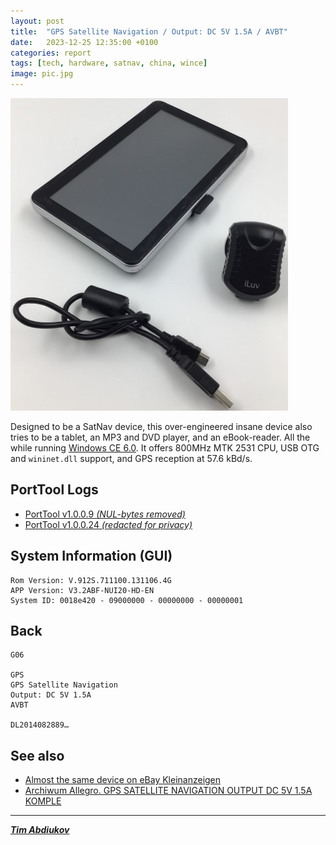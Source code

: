 ```yaml
---
layout: post
title:  "GPS Satellite Navigation / Output: DC 5V 1.5A / AVBT"
date:   2023-12-25 12:35:00 +0100
categories: report
tags: [tech, hardware, satnav, china, wince]
image: pic.jpg
---
```


![picture](./pic.jpg)

Designed to be a SatNav device, this over-engineered insane device also tries to be a tablet, an MP3 and DVD player, and an eBook-reader. All the while running [Windows CE 6.0](https://en.wikipedia.org/wiki/Windows_Embedded_CE_6.0). It offers 800MHz MTK 2531 CPU, USB OTG and `wininet.dll` support, and GPS reception at 57.6 kBd/s.

## PortTool Logs

* [PortTool v1.0.0.9 *(NUL-bytes removed)*](./PortTool9/port_tool.log)
* [PortTool v1.0.0.24 *(redacted for privacy)*](./PortTool24/port_tool.log)

## System Information (GUI)

```
Rom Version: V.912S.711100.131106.4G
APP Version: V3.2ABF-NUI20-HD-EN
System ID: 0018e420 - 09000000 - 00000000 - 00000001
```

## Back

```
G06

GPS
GPS Satellite Navigation
Output: DC 5V 1.5A
AVBT

DL2014082889…
```

## See also

* [Almost the same device on eBay Kleinanzeigen](https://www.kleinanzeigen.de/s-anzeige/gps-navi-n-go-igo-8-mobiles-devices-5-taschenformat-sehr-gut/2367151721-168-3472)
* [Archiwum Allegro. GPS SATELLITE NAVIGATION OUTPUT DC 5V 1.5A KOMPLE](https://archiwum.allegro.pl/oferta/gps-satellite-navigation-output-dc-5v-1-5a-komple-i6523193715.html)

---------------------------------

***[Tim Abdiukov](https://github.com/TAbdiukov)***
